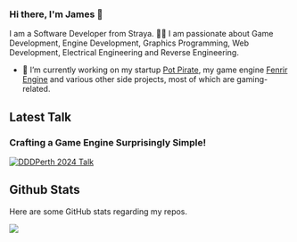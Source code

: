 ### Hi there, I'm James 👋

I am a Software Developer from Straya. 🦘🐨
I am passionate about Game Development, Engine Development, Graphics Programming, Web Development, Electrical Engineering and Reverse Engineering.

- 🔭 I’m currently working on my startup [Pot Pirate](https://www.potpirate.com.au/), my game engine [Fenrir Engine](https://github.com/Wolfleader101/FenrirEngine) and various other side projects, most of which are gaming-related.

## Latest Talk

### Crafting a Game Engine Surprisingly Simple!
[![DDDPerth 2024 Talk](https://img.youtube.com/vi/d0Ps07uLVeY/0.jpg)](https://www.youtube.com/watch?v=d0Ps07uLVeY)

## Github Stats

Here are some GitHub stats regarding my repos.

<a href="https://github.com/anuraghazra/github-readme-stats">
  <img align="center" src="https://github-readme-stats.vercel.app/api?username=wolfleader101&show_icons=true&count_private=true&theme=bear" />
</a>
